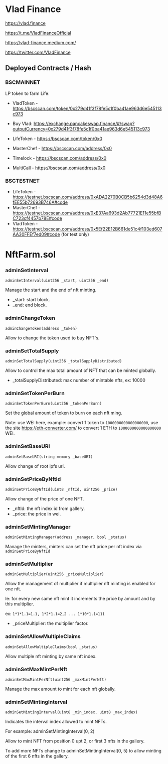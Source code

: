# Vlad Finance

https://vlad.finance 

https://t.me/VladFinanceOfficial

https://vlad-finance.medium.com/

https://twitter.com/VladFinance


## Deployed Contracts / Hash

### BSCMAINNET

LP token to farm Life:

- VladToken - https://bscscan.com/token/0x279d41f3f78fe5c1f0ba41ae963d6e545113c973
  
- Buy Vlad: https://exchange.pancakeswap.finance/#/swap?outputCurrency=0x279d41f3f78fe5c1f0ba41ae963d6e545113c973 
  

- LifeToken - https://bscscan.com/token/0x0
- MasterChef - https://bscscan.com/address/0x0
- Timelock - https://bscscan.com/address/0x0
- MultiCall - https://bscscan.com/address/0x0


### BSCTESTNET

- LifeToken - https://testnet.bscscan.com/address/0xADA2270B0CB5b6254d3d48A6fEE55b72693B746A#code
- MasterChef - https://testnet.bscscan.com/address/0xE37Aa693d2Ab77721E11e55bfBC723cf4457b78E#code
- VladToken - https://testnet.bscscan.com/address/0x5Ef22E12B661de51c4f103ed607AA30FFEf7ed09#code
  (for test only)

# NftFarm.sol

### adminSetInterval

`adminSetInterval(uint256 _start, uint256 _end)`

Manage the start and the end of nft minting.

- _start: start block.
- _end: end block.

### adminChangeToken

`adminChangeToken(address _token)`

Allow to change the token used to buy NFT's.

### adminSetTotalSupply

`adminSetTotalSupply(uint256 _totalSupplyDistributed)`

Allow to control the max total amount of NFT that can be minted globally.

- _totalSupplyDistributed: max number of mintable nfts, ex: 10000

### adminSetTokenPerBurn

`adminSetTokenPerBurn(uint256 _tokenPerBurn)`

Set the global amount of token to burn on each nft ming.

Note: use WEI here, example: convert 1 token to `1000000000000000000`, use the site https://eth-converter.com/ to convert 1 ETH to `1000000000000000000` WEI.

### adminSetBaseURI

`adminSetBaseURI(string memory _baseURI)`

Allow change of root ipfs uri.

### adminSetPriceByNftId

`adminSetPriceByNftId(uint8 _nftId, uint256 _price)`

Allow change of the price of one NFT.

- _nftId: the nft index id from gallery.
- _price: the price in wei.

### adminSetMintingManager

`adminSetMintingManager(address _manager, bool _status)`

Manage the minters, minters can set the nft price per nft index via `adminSetPriceByNftId`

### adminSetMultiplier

`adminSetMultiplier(uint256 _priceMultiplier)`

Allow the management of multiplier if multiplier nft minting is enabled for one nft.

Ie: for every new same nft mint it increments the price by amount and by this multiplier.

ex: `1*1*1.1=1.1, 1*2*1.1=2,2 ... 1*10*1.1=111`

- _priceMultiplier: the multiplier factor.

### adminSetAllowMultipleClaims

`adminSetAllowMultipleClaims(bool _status)`

Allow multiple nft minting by same nft index.

### adminSetMaxMintPerNft

`adminSetMaxMintPerNft(uint256 _maxMintPerNft)`

Manage the max amount to mint for each nft globally.

### adminSetMintingInterval

`adminSetMintingInterval(uint8 _min_index, uint8 _max_index)`

Indicates the interval index allowed to mint NFTs.

For example: adminSetMintingInterval(0, 2)

Allow to mint NFT from position 0 upt 2, or first 3 nfts in the gallery.

To add more NFTs change to adminSetMintingInterval(0, 5) to allow minting of the first 6 nfts in the gallery.
